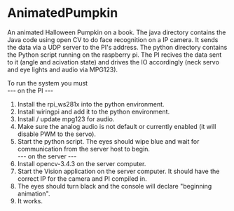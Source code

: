 # AnimatedPumpkin
An animated Halloween Pumpkin on a book.
The java directory contains the Java code using open CV to do face recognition on a IP camera.
It sends the data via a UDP server to the PI's address.
The python directory contains the Python script running on the raspberry pi.
The PI recives the data sent to it (angle and acivation state) and drives the IO accordingly
(neck servo and eye lights and audio via MPG123).  



To run the system you must  
--- on the PI ---
1. Install the rpi_ws281x into the python environment.
2. Install wiringpi and add it to the python environment.
3. Install / update mpg123 for audio.
4. Make sure the analog audio is not default or currently enabled (it will disable PWM to the servo).
5. Start the python script. The eyes should wipe blue and wait for communication from the server host to begin.  
--- on the server ---  
6. Install opencv-3.4.3 on the server computer.
7. Start the Vision application on the server computer. It should have the correct IP for the camera and PI compiled in.
8. The eyes should turn black and the console will declare "beginning animation".
9. It works.
